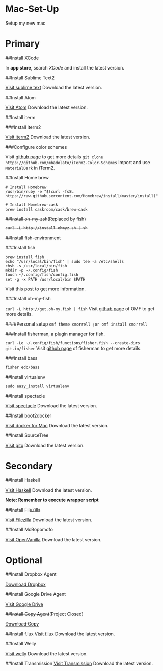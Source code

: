 Mac-Set-Up
==========

Setup my new mac

# Primary

##Install XCode

In **app store**, search *XCode* and install the latest version.

##Install Sublime Text2

[Visit sublime text](http://sublimetext.com/)
Download the latest version.

##Install Atom

[Visit Atom](https://atom.io/)
Download the latest version.

##Install iterm

###Install iterm2

[Visit iterm2](http://iterm2.com)
Download the latest version.

###Configure color schemes

Visit [github page](https://github.com/mbadolato/iTerm2-Color-Schemes) to get more details
`git clone https://github.com/mbadolato/iTerm2-Color-Schemes`
Import and use `MaterialDark` in iTerm2.

##Install Home brew

```
# Install Homebrew
/usr/bin/ruby -e "$(curl -fsSL https://raw.githubusercontent.com/Homebrew/install/master/install)"

# Install Homebrew-cask
brew install caskroom/cask/brew-cask
```

##~~Install oh-my-zsh~~(Replaced by fish)

~~`curl -L http://install.ohmyz.sh | sh`~~

##Install fish-environment

###Install fish
```
brew install fish
echo "/usr/local/bin/fish" | sudo tee -a /etc/shells
chsh -s /usr/local/bin/fish
mkdir -p ~/.config/fish
touch ~/.config/fish/config.fish
set -g -x PATH /usr/local/bin $PATH
```
Visit this [post](https://hackercodex.com/guide/install-fish-shell-mac-ubuntu/) to get more information.

###Install oh-my-fish

`curl -L http://get.oh-my.fish | fish`
Visit [github page](https://github.com/oh-my-fish/oh-my-fish) of OMF to get more details.

####Personal setup
`omf theme cmorrell ;or omf install cmorrell`

###Install fisherman, a plugin manager for fish.

`curl -Lo ~/.config/fish/functions/fisher.fish --create-dirs git.io/fisher`
Visit [github page](https://github.com/fisherman/fisherman) of fisherman to get more details.

###Install bass

`fisher edc/bass`

##Install virtualenv

`sudo easy_install virtualenv`

##Install spectacle

[Visit spectacle](http://spectacleapp.com)
Download the latest version.

##Install boot2docker

[Visit docker for Mac](https://docs.docker.com/installation/mac/)
Download the latest version.

##Install SourceTree

[Visit gitx](http://gitx.frim.nl)
Download the latest version.

# Secondary

##Install Haskell

[Visit Haskell](http://www.haskell.org/platform/)
Download the latest version.

**Note: Remember to execute wrapper script**

##Install FileZilla

[Visit Filezilla](http://filezilla-project.org)
Download the latest version.

##Install McBopomofo

[Visit OpenVanilla](https://mcbopomofo.openvanilla.org)
Download the latest version.

# Optional

##Install Dropbox Agent

[Download Dropbox](https://www.dropbox.com/downloading?src=index&plat=mac)

##Install Google Drive Agent

[Visit Google Drive](http://www.google.com/drive/download/)

##~~Install Copy Agent~~(Project Closed)

~~[Download Copy](https://copy.com/install/mac/Copy.dmg)~~

##Install f.lux
[Visit f.lux](https://justgetflux.com)
Download the latest version.

##Install Welly

[Visit welly](https://code.google.com/p/welly/)
Download the latest version.

##Install Transmission
[Visit Transmission](http://www.transmissionbt.com/download/)
Download the latest version.